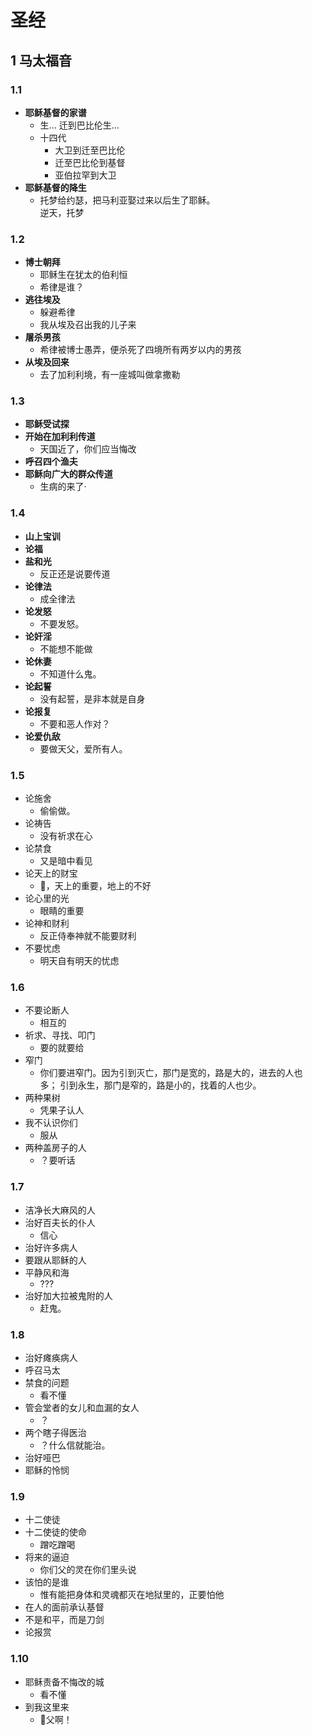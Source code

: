 # 圣经

## 1 马太福音

### 1.1 

- **耶稣基督的家谱**
	- 生... 迁到巴比伦生...
	- 十四代
		- 大卫到迁至巴比伦
		- 迁至巴比伦到基督
		- 亚伯拉罕到大卫
- **耶稣基督的降生**
	- 托梦给约瑟，把马利亚娶过来以后生了耶稣。  
		逆天，托梦

### 1.2 

- **博士朝拜**
	- 耶稣生在犹太的伯利恒
	- 希律是谁？
- **逃往埃及**
	- 躲避希律
	- 我从埃及召出我的儿子来
- **屠杀男孩**
	- 希律被博士愚弄，便杀死了四境所有两岁以内的男孩
- **从埃及回来**
	- 去了加利利境，有一座城叫做拿撒勒

### 1.3 

- **耶稣受试探**
- **开始在加利利传道**
	- 天国近了，你们应当悔改
- **呼召四个渔夫**
- **耶稣向广大的群众传道**
	- 生病的来了·

### 1.4 

- **山上宝训**
- **论福**
- **盐和光**
	- 反正还是说要传道
- **论律法**
	- 成全律法
- **论发怒**
	- 不要发怒。
- **论奸淫**
	- 不能想不能做
- **论休妻**
	- 不知道什么鬼。
- **论起誓**
	- 没有起誓，是非本就是自身
- **论报复**
	- 不要和恶人作对？
- **论爱仇敌**
	- 要做天父，爱所有人。

### 1.5 

- 论施舍
	- 偷偷做。
- 论祷告
	- 没有祈求在心
- 论禁食
	- 又是暗中看见
- 论天上的财宝
	- 🤔，天上的重要，地上的不好
- 论心里的光
	- 眼睛的重要
- 论神和财利
	- 反正侍奉神就不能要财利
- 不要忧虑
	- 明天自有明天的忧虑

### 1.6 

- 不要论断人
	- 相互的
- 祈求、寻找、叩门
	- 要的就要给
- 窄门
	- 你们要进窄门。因为引到灭亡，那门是宽的，路是大的，进去的人也多； 引到永生，那门是窄的，路是小的，找着的人也少。
- 两种果树
	- 凭果子认人
- 我不认识你们
	- 服从
- 两种盖房子的人
	- ？要听话

### 1.7 

- 洁净长大麻风的人
- 治好百夫长的仆人
	- 信心
- 治好许多病人
- 要跟从耶稣的人
- 平静风和海
	- ???
- 治好加大拉被鬼附的人
	- 赶鬼。

### 1.8 

- 治好瘫痪病人
- 呼召马太
- 禁食的问题
	- 看不懂
- 管会堂者的女儿和血漏的女人
	- ？
- 两个瞎子得医治
	- ？什么信就能治。
- 治好哑巴
- 耶稣的怜悯

### 1.9 

- 十二使徒
- 十二使徒的使命
	- 蹭吃蹭喝
- 将来的逼迫
	- 你们父的灵在你们里头说
- 该怕的是谁
	- 惟有能把身体和灵魂都灭在地狱里的，正要怕他
- 在人的面前承认基督
- 不是和平，而是刀剑
- 论报赏

### 1.10 

- 耶稣责备不悔改的城
	- 看不懂
- 到我这里来
	- 🤔父啊！
